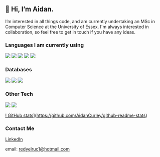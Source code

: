 ## 👋 Hi, I’m Aidan.

I’m interested in all things code, and am currently undertaking an MSc in Computer Science at the University of Essex.
I'm always interested in collaboration, so feel free to get in touch if you have any ideas.


### Languages I am currently using
![](https://img.shields.io/badge/-Python-informational?style=flat&logo=Python&logoColor=white&color=blue)
![](https://img.shields.io/badge/-Ruby-informational?style=flat&logo=Ruby&logoColor=white&color=red)
![](https://img.shields.io/badge/-JavaScript-informational?style=flat&logo=JavaScript&logoColor=white&color=yellow)
![](https://img.shields.io/badge/-SAQL-informational?style=flat&logo=Salesforce&logoColor=white&color=blue)
![](https://img.shields.io/badge/-Groovy-informational?style=flat&logo=Apache-Groovy&logoColor=white&color=darkgreen)


### Databases
![](https://img.shields.io/badge/-SQLite-informational?style=flat&logo=SQLite&logoColor=white&color=navy)
![](https://img.shields.io/badge/-MySQL-informational?style=flat&logo=SQLite&logoColor=white&color=lightgrey)
![](https://img.shields.io/badge/-MongoDB-informational?style=flat&logo=MongoDB&logoColor=white&color=green)


### Other Tech
![](https://img.shields.io/badge/-Jenkins-informational?style=flat&logo=Jenkins&logoColor=white&color=red)
![](https://img.shields.io/badge/-Salesforce-informational?style=flat&logo=Salesforce&logoColor=white&color=blue)



[! GitHub stats](https://github-readme-stats.vercel.app/api?username=anuraghazra)](https://github.com/AidanCurley/github-readme-stats)


### Contact Me
[LinkedIn](https://www.linkedin.com/in/aidan-c-2359a1203/)

email: redyelruc1@hotmail.com

